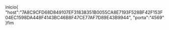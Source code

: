 inicio{
"host":"7A8C9CFD68D849107EF31838351B0055CA8E7193F528BF42F153F04EC1598DA448F4143BC46B8F47CE77AF7D89E43B9944",
"porta":"4569"
}fim
